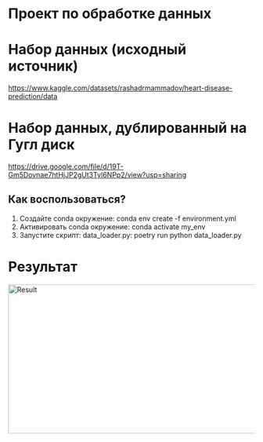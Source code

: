 # Проект по обработке данных
# Набор данных (исходный источник)
https://www.kaggle.com/datasets/rashadrmammadov/heart-disease-prediction/data
# Набор данных, дублированный на Гугл диск
https://drive.google.com/file/d/19T-Gm5Dovnae7htHjJP2gUt3Tyl6NPp2/view?usp=sharing
## Как воспользоваться?
1. Создайте conda окружение:
conda env create -f environment.yml
2. Активировать conda окружение:
conda activate my_env
3. Запустите скрипт: data_loader.py:
poetry run python data_loader.py


# Результат
<img width="1673" height="304" alt="Result" src="https://github.com/user-attachments/assets/dd3caa93-062a-44dc-8b79-edcfcf8f3098" />
